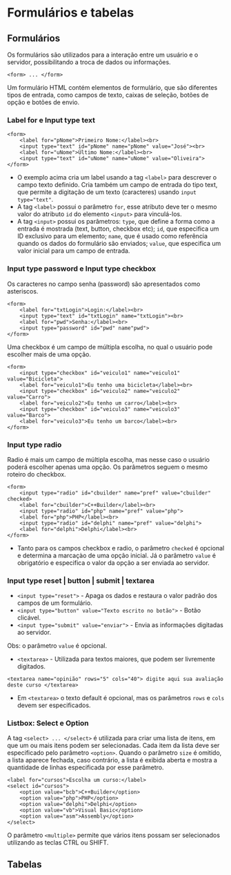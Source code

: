 # Formulários e tabelas

## Formulários

Os formulários são utilizados para a interação entre um usuário e o servidor, possibilitando a troca de dados ou informações.

`<form> ... </form>`

Um formulário HTML contém elementos de formulário, que são diferentes tipos de entrada, como campos de texto, caixas de seleção, botões de opção e botões de envio.

### Label for e Input type text

```
<form>
    <label for="pNome">Primeiro Nome:</label><br>
    <input type="text" id="pNome" name="pNome" value="José"><br>
    <label for="uNome">Último Nome:</label><br>
    <input type="text" id="uNome" name="uNome" value="Oliveira">
</form>
```

- O exemplo acima cria um label usando a tag `<label>` para descrever o campo texto definido. Cria também um campo de entrada do tipo text, que permite a digitação de um texto (caracteres) usando `input type="text"`.
- A tag `<label>` possui o parâmetro `for`, esse atributo deve ter o mesmo valor do atributo `id` do elemento `<input>` para vinculá-los.
- A tag `<input>` possui os parâmetros: `type`, que define a forma como a entrada é mostrada (text, button, checkbox etc); `id`, que especifica um ID exclusivo para um elemento; `name`, que é usado como referência quando os dados do formulário são enviados; `value`, que especifica um valor inicial para um campo de entrada.

### Input type password e Input type checkbox

Os caracteres no campo senha (password) são apresentados como asteriscos.

```
<form>
    <label for="txtLogin">Login:</label><br>
    <input type="text" id="txtLogin" name="txtLogin"><br>
    <label for="pwd">Senha:</label><br>
    <input type="password" id="pwd" name"pwd">
</form>
```

Uma checkbox é um campo de múltipla escolha, no qual o usuário pode escolher mais de uma opção.

```
<form>
    <input type="checkbox" id="veiculo1" name="veiculo1" value="Bicicleta">
    <label for="veiculo1">Eu tenho uma bicicleta</label><br>
    <input type="checkbox" id="veiculo2" name="veiculo2" value="Carro">
    <label for="veiculo2">Eu tenho um carro</label><br>
    <input type="checkbox" id="veiculo3" name="veiculo3" value="Barco">
    <label for="veiculo3">Eu tenho um barco</label><br>
</form>
```

### Input type radio

Radio é mais um campo de múltipla escolha, mas nesse caso o usuário poderá escolher apenas uma opção. Os parâmetros seguem o mesmo roteiro do checkbox.

```
<form>
    <input type="radio" id="cbuilder" name="pref" value="cbuilder" checked>
    <label for="cbuilder">C++Builder</label><br>
    <input type="radio" id="php" name="pref" value="php">
    <label for="php">PHP</label><br>
    <input type="radio" id="delphi" name="pref" value="delphi">
    <label for="delphi">Delphi</label><br>
</form>
```

- Tanto para os campos checkbox e radio, o parâmetro `checked` é opcional e determina a marcaçào de uma opção inicial. Já o parâmetro `value` é obrigatório e especifica o valor da opção a ser enviada ao servidor.

### Input type reset | button | submit | textarea

- `<input type="reset">` - Apaga os dados e restaura o valor padrão dos campos de um formulário.
- `<input type="button" value="Texto escrito no botão">` - Botão clicável.
- `<input type="submit" value="enviar">` - Envia as informações digitadas ao servidor.

Obs: o parâmetro `value` é opcional.

- `<textarea>` - Utilizada para textos maiores, que podem ser livremente digitados.

```
<textarea name="opinião" rows="5" cols="40"> digite aqui sua avaliação deste curso </textarea>
```

- Em `<textarea>` o texto default é opcional, mas os parâmetros `rows` e `cols` devem ser especificados.

### Listbox: Select e Option

A tag `<select> ... </select>` é utilizada para criar uma lista de itens, em que um ou mais itens podem ser selecionadas. Cada item da lista deve ser especificado pelo parâmetro `<option>`. Quando o parâmetro `size` é omitido, a lista aparece fechada, caso contrário, a lista é exibida aberta e mostra a quantidade de linhas especificada por esse parâmetro.

```
<label for="cursos">Escolha um curso:</label>
<select id="cursos">
    <option value="bcb">C++Builder</option>
    <option value="php">PHP</option>
    <option value="delphi">Delphi</option>
    <option value="vb">Visual Basic</option>
    <option value="asm">Assembly</option>
</select>
```

O parâmetro `<multiple>` permite que vários itens possam ser selecionados utilizando as teclas CTRL ou SHIFT.

## Tabelas


